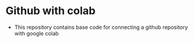 # Github with colab
- This repository contains base code for connecting a github repository with google colab
